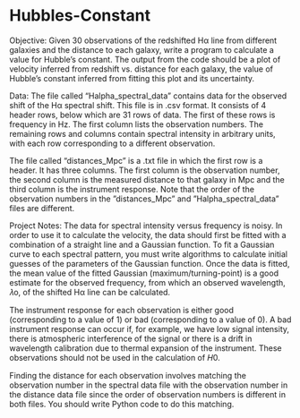# Hubbles-Constant
Objective:
Given 30 observations of the redshifted Hα line from different galaxies and the distance to each galaxy, write a program to calculate a value for Hubble’s constant. The output from the code should be a plot of velocity inferred from redshift vs. distance for each galaxy, the value of Hubble’s constant inferred from fitting this plot and its uncertainty.

Data:
The file called “Halpha_spectral_data” contains data for the observed shift of the Hα spectral shift. This file is in .csv format. It consists of 4 header rows, below which are 31 rows of data. The first of these rows is frequency in Hz. The first column lists the observation numbers. The remaining rows and columns contain spectral intensity in arbitrary units, with each row corresponding to a different observation.

The file called “distances_Mpc” is a .txt file in which the first row is a header. It has three columns. The first column is the observation number, the second column is the measured distance to that galaxy in Mpc and the third column is the instrument response. Note that the order of the observation numbers in the ”distances_Mpc” and ”Halpha_spectral_data” files are different.

Project Notes:
The data for spectral intensity versus frequency is noisy. In order to use it to calculate the velocity, the data should first be fitted with a combination of a straight line and a Gaussian function. To fit a Gaussian curve to each spectral pattern, you must write algorithms to calculate initial guesses of the parameters of the Gaussian function. Once the data is fitted, the mean value of the fitted Gaussian (maximum/turning-point) is a good estimate for the observed frequency, from which an observed wavelength, 𝜆o, of the shifted Hα line can be calculated.

The instrument response for each observation is either good (corresponding to a value of 1) or bad (corresponding to a value of 0). A bad instrument response can occur if, for example, we have low signal intensity, there is atmospheric interference of the signal or there is a drift in wavelength calibration due to thermal expansion of the instrument. These observations should not be used in the calculation of 𝐻0.

Finding the distance for each observation involves matching the observation number in the spectral data file with the observation number in the distance data file since the order of observation numbers is different in both files. You should write Python code to do this matching.
